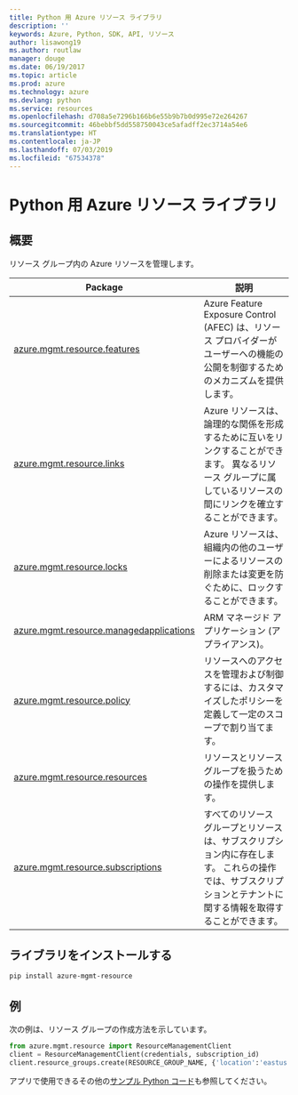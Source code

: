 ```yaml
---
title: Python 用 Azure リソース ライブラリ
description: ''
keywords: Azure, Python, SDK, API, リソース
author: lisawong19
ms.author: routlaw
manager: douge
ms.date: 06/19/2017
ms.topic: article
ms.prod: azure
ms.technology: azure
ms.devlang: python
ms.service: resources
ms.openlocfilehash: d708a5e7296b166b6e55b9b7b0d995e72e264267
ms.sourcegitcommit: 46bebbf5dd558750043ce5afadff2ec3714a54e6
ms.translationtype: HT
ms.contentlocale: ja-JP
ms.lasthandoff: 07/03/2019
ms.locfileid: "67534378"
---
```

# <a name="azure-resources-libraries-for-python"></a>Python 用 Azure リソース ライブラリ 

## <a name="overview"></a>概要 
リソース グループ内の Azure リソースを管理します。

| Package  |  説明 |
|---|---|
|[azure.mgmt.resource.features][1]|Azure Feature Exposure Control (AFEC) は、リソース プロバイダーがユーザーへの機能の公開を制御するためのメカニズムを提供します。|
|[azure.mgmt.resource.links][2]|Azure リソースは、論理的な関係を形成するために互いをリンクすることができます。 異なるリソース グループに属しているリソースの間にリンクを確立することができます。|
|[azure.mgmt.resource.locks][3]|Azure リソースは、組織内の他のユーザーによるリソースの削除または変更を防ぐために、ロックすることができます。|
|[azure.mgmt.resource.managedapplications][4]|ARM マネージド アプリケーション (アプライアンス)。|
|[azure.mgmt.resource.policy][5]|リソースへのアクセスを管理および制御するには、カスタマイズしたポリシーを定義して一定のスコープで割り当てます。|
|[azure.mgmt.resource.resources][6]| リソースとリソース グループを扱うための操作を提供します。|
|[azure.mgmt.resource.subscriptions][7]|すべてのリソース グループとリソースは、サブスクリプション内に存在します。 これらの操作では、サブスクリプションとテナントに関する情報を取得することができます。|

[1]: /python/api/azure.mgmt.resource.features
[2]: /python/api/azure.mgmt.resource.links
[3]: /python/api/azure.mgmt.resource.locks
[4]: /python/api/azure.mgmt.resource.managedapplications
[5]: /python/api/azure.mgmt.resource.policy
[6]: /python/api/azure.mgmt.resource.resources
[7]: /python/api/azure.mgmt.resource.subscriptions

## <a name="install-the-libraries"></a>ライブラリをインストールする 
```bash
pip install azure-mgmt-resource
```

## <a name="example"></a>例
次の例は、リソース グループの作成方法を示しています。 

```python
from azure.mgmt.resource import ResourceManagementClient
client = ResourceManagementClient(credentials, subscription_id)
client.resource_groups.create(RESOURCE_GROUP_NAME, {'location':'eastus'})
```

アプリで使用できるその他の[サンプル Python コード](https://azure.microsoft.com/resources/samples/?platform=python)も参照してください。 